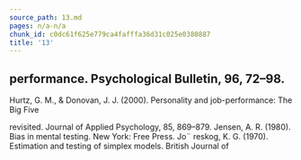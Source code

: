 ```yaml
---
source_path: 13.md
pages: n/a-n/a
chunk_id: c0dc61f625e779ca4fafffa36d31c025e0380887
title: '13'
---
```

## performance. Psychological Bulletin, 96, 72–98.

Hurtz, G. M., & Donovan, J. J. (2000). Personality and job-performance: The Big Five

revisited. Journal of Applied Psychology, 85, 869–879. Jensen, A. R. (1980). Bias in mental testing. New York: Free Press. Jo¨ reskog, K. G. (1970). Estimation and testing of simplex models. British Journal of
